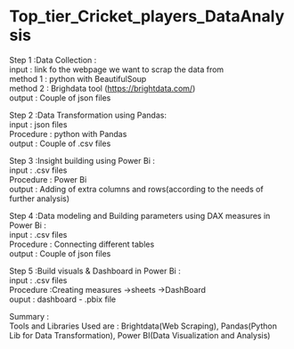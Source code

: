 # Top_tier_Cricket_players_DataAnalysis


Step 1 :Data Collection :  <br />
input : link fo the webpage we want to scrap the data from <br />
method 1 : python with BeautifulSoup  <br />
method 2 : Brighdata tool (https://brightdata.com/)  <br />
output : Couple of json files  <br />

Step 2 :Data Transformation using Pandas:  <br />
input : json files  <br />
Procedure : python with Pandas  <br />
output : Couple of .csv files  <br />

Step 3 :Insight building using Power Bi :  <br />
input : .csv files  <br />
Procedure : Power Bi <br />
output : Adding of extra columns and rows(according to the needs of further analysis)  <br />

Step 4 :Data modeling and Building parameters using DAX measures in Power Bi :  <br />
input : .csv files <br />
Procedure : Connecting different tables  <br />
output : Couple of json files  <br />

Step 5 :Build visuals & Dashboard in Power Bi :  <br />
input : .csv files  <br />
Procedure :Creating measures ->sheets ->DashBoard <br />
ouput : dashboard - .pbix file <br />


Summary :  <br />
Tools and Libraries Used are : Brightdata(Web Scraping), Pandas(Python Lib for Data Transformation), Power BI(Data Visualization and Analysis)
